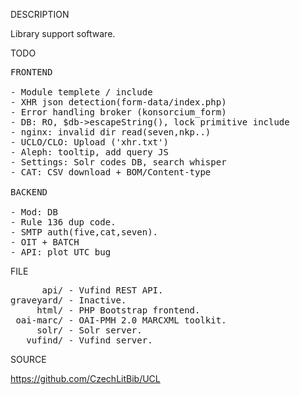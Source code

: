 
DESCRIPTION

Library support software.

TODO
<pre>
FRONTEND

- Module templete / include
- XHR json detection(form-data/index.php)
- Error handling broker (konsorcium_form)
- DB: RO, $db->escapeString(), lock primitive include
- nginx: invalid dir read(seven,nkp..)
- UCLO/CLO: Upload ('xhr.txt')
- Aleph: tooltip, add query JS
- Settings: Solr codes DB, search whisper
- CAT: CSV download + BOM/Content-type

BACKEND

- Mod: DB
- Rule 136 dup code.
- SMTP auth(five,cat,seven).
- OIT + BATCH
- API: plot UTC bug
</pre>
FILE
<pre>
      api/ - Vufind REST API.
graveyard/ - Inactive.
     html/ - PHP Bootstrap frontend.
 oai-marc/ - OAI-PMH 2.0 MARCXML toolkit.
     solr/ - Solr server.
   vufind/ - Vufind server.
</pre>
SOURCE

https://github.com/CzechLitBib/UCL

